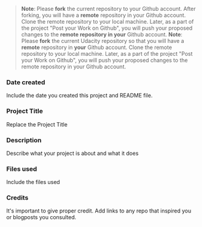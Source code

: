 >**Note**: Please **fork** the current repository to your Github account. After forking, you will have a **remote** repository in your Github account. Clone the remote repository to your local machine. Later, as a part of the project "Post your Work on Github", you will push your proposed changes to the **remote repository in your** Github account.
>**Note**: Please **fork** the current Udacity repository so that you will have a **remote** repository in **your** Github account. Clone the remote repository to your local machine. Later, as a part of the project "Post your Work on Github", you will push your proposed changes to the remote repository in your Github account.
### Date created
Include the date you created this project and README file.
### Project Title
Replace the Project Title
### Description
Describe what your project is about and what it does
### Files used
Include the files used
### Credits
It's important to give proper credit. Add links to any repo that inspired you or blogposts you consulted.
